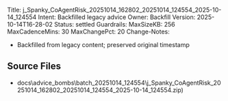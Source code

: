 Title: j_Spanky_CoAgentRisk_20251014_162802_20251014_124554_2025-10-14_124554
Intent: Backfilled legacy advice
Owner: Backfill
Version: 2025-10-14T16-28-02
Status: settled
Guardrails:
  MaxSizeKB: 256
  MaxCadenceMins: 30
  MaxChangePct: 20
Change-Notes:
  - Backfilled from legacy content; preserved original timestamp

## Source Files
- docs\advice_bombs\batch_20251014_124554\j_Spanky_CoAgentRisk_20251014_162802_20251014_124554_2025-10-14_124554.zip)
